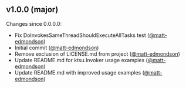 ## v1.0.0 (major)

Changes since 0.0.0.0:

- Fix DoInvokesSameThreadShouldExecuteAllTasks test ([@matt-edmondson](https://github.com/matt-edmondson))
- Initial commit ([@matt-edmondson](https://github.com/matt-edmondson))
- Remove exclusion of LICENSE.md from project ([@matt-edmondson](https://github.com/matt-edmondson))
- Update README.md for ktsu.Invoker usage examples ([@matt-edmondson](https://github.com/matt-edmondson))
- Update README.md with improved usage examples ([@matt-edmondson](https://github.com/matt-edmondson))


